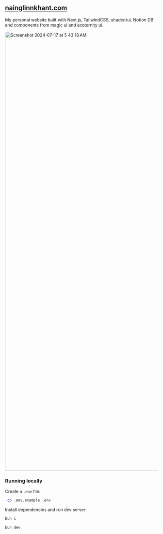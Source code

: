 ## [nainglinnkhant.com](https://nainglinnkhant.com)

My personal website built with Next.js, TailwindCSS, shadcn/ui, Notion DB and components from magic ui and aceternity ui.

<img width="1440" alt="Screenshot 2024-07-17 at 5 43 18 AM" src="https://github.com/user-attachments/assets/baa0d5e2-5869-4387-8193-4d3ecc122be7">

### Running locally

Create a `.env` file:

```bash
 cp .env.example .env
```

Install dependencies and run dev server:

```bash
bun i

bun dev
```
